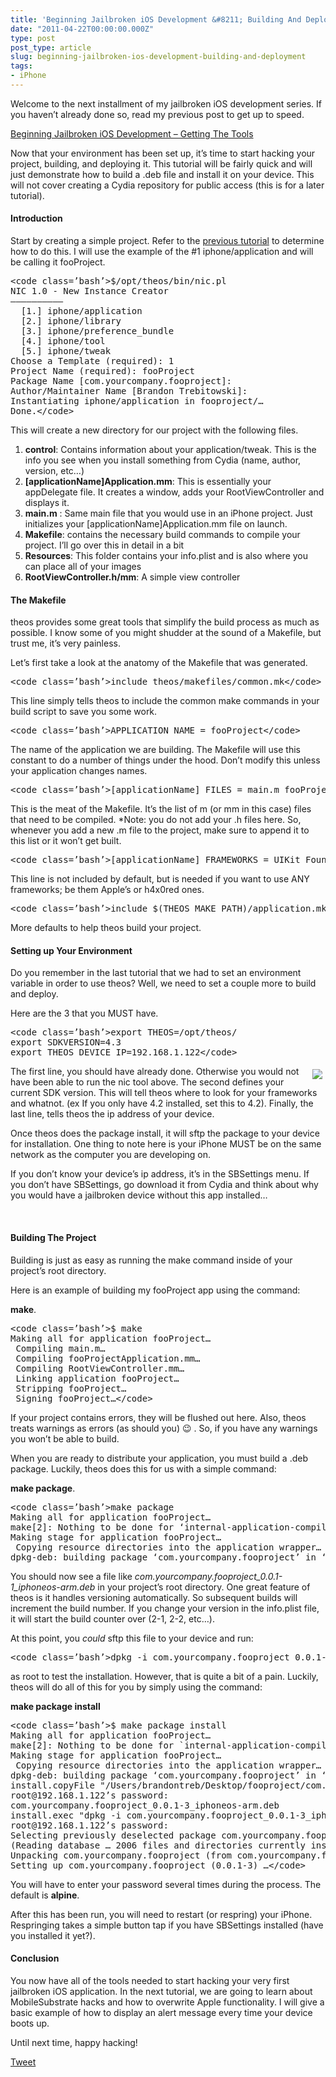 ```yaml
---
title: 'Beginning Jailbroken iOS Development &#8211; Building And Deployment'
date: "2011-04-22T00:00:00.000Z"
type: post 
post_type: article
slug: beginning-jailbroken-ios-development-building-and-deployment
tags: 
- iPhone
---
```

Welcome to the next installment of my jailbroken iOS development series. If you haven&#8217;t already done so, read my previous post to get up to speed.

[Beginning Jailbroken iOS Development &#8211; Getting The Tools][1]

Now that your environment has been set up, it&#8217;s time to start hacking your project, building, and deploying it. This tutorial will be fairly quick and will just demonstrate how to build a .deb file and install it on your device. This will not cover creating a Cydia repository for public access (this is for a later tutorial).

#### Introduction

Start by creating a simple project. Refer to the [previous tutorial][1] to determine how to do this. I will use the example of the #1 iphone/application and will be calling it fooProject.

<div>
  <pre>&lt;code class=’bash’>$/opt/theos/bin/nic.pl
NIC 1.0 - New Instance Creator
——————————
  [1.] iphone/application
  [2.] iphone/library
  [3.] iphone/preference_bundle
  [4.] iphone/tool
  [5.] iphone/tweak
Choose a Template (required): 1
Project Name (required): fooProject
Package Name [com.yourcompany.fooproject]:    
Author/Maintainer Name [Brandon Trebitowski]: 
Instantiating iphone/application in fooproject/…
Done.&lt;/code></pre>
</div>

This will create a new directory for our project with the following files.

  1. **control**: Contains information about your application/tweak. This is the info you see when you install something from Cydia (name, author, version, etc&#8230;)
  2. **[applicationName]Application.mm**: This is essentially your appDelegate file. It creates a window, adds your RootViewController and displays it.
  3. **main.m** : Same main file that you would use in an iPhone project. Just initializes your [applicationName]Application.mm file on launch.
  4. **Makefile**: contains the necessary build commands to compile your project. I&#8217;ll go over this in detail in a bit
  5. **Resources**: This folder contains your info.plist and is also where you can place all of your images
  6. **RootViewController.h/mm**: A simple view controller

#### The Makefile

theos provides some great tools that simplify the build process as much as possible. I know some of you might shudder at the sound of a Makefile, but trust me, it&#8217;s very painless.

Let&#8217;s first take a look at the anatomy of the Makefile that was generated.

<div>
  <pre>&lt;code class=’bash’>include theos/makefiles/common.mk&lt;/code></pre>
</div>

This line simply tells theos to include the common make commands in your build script to save you some work.

<div>
  <pre>&lt;code class=’bash’>APPLICATION_NAME = fooProject&lt;/code></pre>
</div>

The name of the application we are building. The Makefile will use this constant to do a number of things under the hood. Don&#8217;t modify this unless your application changes names.

<div>
  <pre>&lt;code class=’bash’>[applicationName]_FILES = main.m fooProjectApplication.mm RootViewController.mm&lt;/code></pre>
</div>

This is the meat of the Makefile. It&#8217;s the list of m (or mm in this case) files that need to be compiled. *Note: you do not add your .h files here. So, whenever you add a new .m file to the project, make sure to append it to this list or it won&#8217;t get built.

<div>
  <pre>&lt;code class=’bash’>[applicationName]_FRAMEWORKS = UIKit Foundation QuartzCore AudioToolbox CoreGraphics&lt;/code></pre>
</div>

This line is not included by default, but is needed if you want to use ANY frameworks; be them Apple&#8217;s or h4x0red ones.

<div>
  <pre>&lt;code class=’bash’>include $(THEOS_MAKE_PATH)/application.mk&lt;/code></pre>
</div>

More defaults to help theos build your project.

#### Setting up Your Environment

Do you remember in the last tutorial that we had to set an environment variable in order to use theos? Well, we need to set a couple more to build and deploy.

Here are the 3 that you MUST have.

<div>
  <pre>&lt;code class=’bash’>export THEOS=/opt/theos/
export SDKVERSION=4.3
export THEOS_DEVICE_IP=192.168.1.122&lt;/code></pre>
</div>

<img src="/img/post_images/2011/04/sbsettings.png" style="float:right;padding:5px" />

The first line, you should have already done. Otherwise you would not have been able to run the nic tool above. The second defines your current SDK version. This will tell theos where to look for your frameworks and whatnot. (ex If you only have 4.2 installed, set this to 4.2). Finally, the last line, tells theos the ip address of your device.

Once theos does the package install, it will sftp the package to your device for installation. One thing to note here is your iPhone MUST be on the same network as the computer you are developing on.

If you don&#8217;t know your device&#8217;s ip address, it&#8217;s in the SBSettings menu. If you don&#8217;t have SBSettings, go download it from Cydia and think about why you would have a jailbroken device without this app installed&#8230;

<div style="clear:both">
  &nbsp;
</div>

#### Building The Project

Building is just as easy as running the make command inside of your project&#8217;s root directory.

Here is an example of building my fooProject app using the command:

**make**.

<div>
  <pre>&lt;code class=’bash’>$ make
Making all for application fooProject…
 Compiling main.m…
 Compiling fooProjectApplication.mm…
 Compiling RootViewController.mm…
 Linking application fooProject…
 Stripping fooProject…
 Signing fooProject…&lt;/code></pre>
</div>

If your project contains errors, they will be flushed out here. Also, theos treats warnings as errors (as should you) 😉 . So, if you have any warnings you won&#8217;t be able to build.

When you are ready to distribute your application, you must build a .deb package. Luckily, theos does this for us with a simple command:

**make package**.

<div>
  <pre>&lt;code class=’bash’>make package
Making all for application fooProject…
make[2]: Nothing to be done for ‘internal-application-compile’.
Making stage for application fooProject…
 Copying resource directories into the application wrapper…
dpkg-deb: building package ‘com.yourcompany.fooproject’ in ‘/Users/brandontreb/Desktop/fooproject/com.yourcompany.fooproject_0.0.1-1_iphoneos-arm.deb’.&lt;/code></pre>
</div>

You should now see a file like *com.yourcompany.fooproject\_0.0.1-1\_iphoneos-arm.deb* in your project&#8217;s root directory. One great feature of theos is it handles versioning automatically. So subsequent builds will increment the build number. If you change your version in the info.plist file, it will start the build counter over (2-1, 2-2, etc&#8230;).

At this point, you *could* sftp this file to your device and run:

<div>
  <pre>&lt;code class=’bash’>dpkg -i com.yourcompany.fooproject_0.0.1-1_iphoneos-arm.deb&lt;/code></pre>
</div>

as root to test the installation. However, that is quite a bit of a pain. Luckily, theos will do all of this for you by simply using the command:

**make package install**

<div>
  <pre>&lt;code class=’bash’>$ make package install
Making all for application fooProject…
make[2]: Nothing to be done for `internal-application-compile’.
Making stage for application fooProject…
 Copying resource directories into the application wrapper…
dpkg-deb: building package ‘com.yourcompany.fooproject’ in ‘/Users/brandontreb/Desktop/fooproject/com.yourcompany.fooproject_0.0.1-3_iphoneos-arm.deb’.
install.copyFile "/Users/brandontreb/Desktop/fooproject/com.yourcompany.fooproject_0.0.1-3_iphoneos-arm.deb" "com.yourcompany.fooproject_0.0.1-3_iphoneos-arm.deb"
root@192.168.1.122’s password: 
com.yourcompany.fooproject_0.0.1-3_iphoneos-arm.deb                                                                                                                                                                                                                              100% 4434     4.3KB/s   00:00    
install.exec "dpkg -i com.yourcompany.fooproject_0.0.1-3_iphoneos-arm.deb"
root@192.168.1.122’s password: 
Selecting previously deselected package com.yourcompany.fooproject.
(Reading database … 2006 files and directories currently installed.)
Unpacking com.yourcompany.fooproject (from com.yourcompany.fooproject_0.0.1-3_iphoneos-arm.deb) …
Setting up com.yourcompany.fooproject (0.0.1-3) …&lt;/code></pre>
</div>

You will have to enter your password several times during the process. The default is **alpine**.

After this has been run, you will need to restart (or respring) your iPhone. Respringing takes a simple button tap if you have SBSettings installed (have you installed it yet?).

#### Conclusion

You now have all of the tools needed to start hacking your very first jailbroken iOS application. In the next tutorial, we are going to learn about MobileSubstrate hacks and how to overwrite Apple functionality. I will give a basic example of how to display an alert message every time your device boots up.

Until next time, happy hacking!

<div style="">
  <a href="http://twitter.com/share" class="twitter-share-button" data-count="horizontal" data-text="Beginning Jailbroken iOS Development - Building And Deployment" data-url="http://brandontreb.com/beginning-jailbroken-ios-development-building-and-deployment"  data-via="brandontreb" data-related="brandontreb:">Tweet</a>
</div>

 [1]: /beginning-jailbroken-ios-development-getting-the-tools/